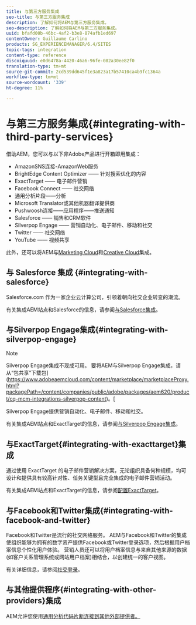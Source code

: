 ```yaml
---
title: 与第三方服务集成
seo-title: 与第三方服务集成
description: 了解如何将AEM与第三方服务集成。
seo-description: 了解如何将AEM与第三方服务集成。
uuid: bfafd00b-46bc-4af2-b3e8-874afb1ed697
contentOwner: Guillaume Carlino
products: SG_EXPERIENCEMANAGER/6.4/SITES
topic-tags: integration
content-type: reference
discoiquuid: e0d6478a-4420-46a6-96fe-082a30ee82f0
translation-type: tm+mt
source-git-commit: 2cd539dd645f1e3a823a17b57410ca4b9fc1364a
workflow-type: tm+mt
source-wordcount: '339'
ht-degree: 11%

---
```



# 与第三方服务集成{#integrating-with-third-party-services}

借助AEM，您可以与以下非Adobe产品进行开箱即用集成：

* AmazonSNS连接-AmazonWeb服务
* BrightEdge Content Optimizer —— 针对搜索优化的内容
* ExactTarget —— 电子邮件营销
* Facebook Connect —— 社交网络
* 通用分析片段——分析
* Microsoft Translator或其他机器翻译提供商
* Pushwoosh连接——应用程序——推送通知
* Salesforce —— 销售和CRM软件
* Silverpop Engage —— 营销自动化、电子邮件、移动和社交
* Twitter —— 社交网络
* YouTube —— 视频共享

此外，还可以将AEM与[Marketing Cloud](/help/sites-administering/marketing-cloud.md)和[Creative Cloud](/help/assets/aem-cc-integration-best-practices.md)集成。

## 与 Salesforce 集成 {#integrating-with-salesforce}

Salesforce.com 作为一家企业云计算公司，引领着朝向社交企业转变的潮流。

有关集成AEM站点和Salesforce的信息，请参阅[与Salesforce集成](/help/sites-administering/salesforce.md)。

## 与Silverpop Engage集成{#integrating-with-silverpop-engage}

>[!NOTE]
>
>Silverpop Engage集成不现成可用。 要将AEM与Silverpop Engage集成，请从“包共享”下载包](https://www.adobeaemcloud.com/content/marketplace/marketplaceProxy.html?packagePath=/content/companies/public/adobe/packages/aem620/product/cq-mcm-integrations-silverpop-content)。[

Silverpop Engage提供营销自动化、电子邮件、移动和社交。

有关集成AEM站点和ExactTarget的信息，请参阅[与Silverpop Engage集成](/help/sites-administering/silverpop.md)。

## 与ExactTarget{#integrating-with-exacttarget}集成

通过使用 ExactTarget 的电子邮件营销解决方案，无论组织具备何种规模，均可设计和提供具有较高针对性、任务关键型且完全集成的电子邮件营销活动。

有关集成AEM站点和ExactTarget的信息，请参阅[配置ExactTarget](/help/sites-administering/exacttarget.md)。

## 与Facebook和Twitter集成{#integrating-with-facebook-and-twitter}

Facebook和Twitter是流行的社交网络服务。 AEM与Facebook和Twitter的集成使组织能够为拥有的数字资产提供Facebook或Twitter登录选项，然后根据用户档案信息个性化用户体验。 营销人员还可以将用户档案信息与来自其他来源的数据(如客户关系管理系统或网站用户档案)相结合，以创建统一的客户视图。

有关详细信息，请参阅[社交登录](/help/communities/social-login.md)。

## 与其他提供程序{#integrating-with-other-providers}集成

AEM允许您使用[通用分析代码片断连接到其他外部提供者。](/help/sites-administering/external-providers.md)
